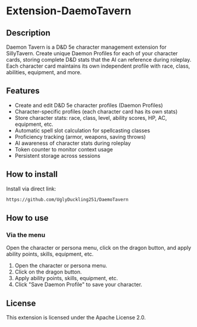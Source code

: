 # Extension-DaemoTavern

## Description

Daemon Tavern is a D&D 5e character management extension for SillyTavern. Create unique Daemon Profiles for each of your character cards, storing complete D&D stats that the AI can reference during roleplay. Each character card maintains its own independent profile with race, class, abilities, equipment, and more.

## Features

- Create and edit D&D 5e character profiles (Daemon Profiles)
- Character-specific profiles (each character card has its own stats)
- Store character stats: race, class, level, ability scores, HP, AC, equipment, etc.
- Automatic spell slot calculation for spellcasting classes
- Proficiency tracking (armor, weapons, saving throws)
- AI awareness of character stats during roleplay
- Token counter to monitor context usage
- Persistent storage across sessions

## How to install

Install via direct link:

```txt
https://github.com/UglyDuckling251/DaemoTavern
```

## How to use

### Via the menu

Open the character or persona menu, click on the dragon button, and apply ability points, skills, equipment, etc.

1. Open the character or persona menu.
2. Click on the dragon button.
3. Apply ability points, skills, equipment, etc.
4. Click "Save Daemon Profile" to save your character.

## License

This extension is licensed under the Apache License 2.0.
